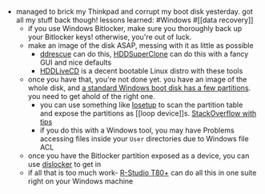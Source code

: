 - managed to brick my Thinkpad and corrupt my boot disk yesterday. got all my stuff back though! lessons learned: #Windows #[[data recovery]]
	- if you use Windows Bitlocker, make sure you thoroughly back up your Bitlocker keys! otherwise, you're out of luck.
	- make an image of the disk ASAP, messing with it as little as possible
		- [ddrescue](https://www.gnu.org/software/ddrescue/) can do this, [HDDSuperClone](https://www.hddsuperclone.com/hddsuperclone) can do this with a fancy GUI and nice defaults
		- [HDDLiveCD](https://www.hddsuperclone.com/hddlivecd) is a decent bootable Linux distro with these tools
	- once you have that, you're not done yet. you have an image of the whole disk, and [a standard Windows boot disk has a few partitions](https://learn.microsoft.com/en-us/windows-hardware/manufacture/desktop/configure-uefigpt-based-hard-drive-partitions?view=windows-11). you need to get ahold of the right one.
		- you can use something like [losetup](https://man7.org/linux/man-pages/man8/losetup.8.html) to scan the partition table and expose the partitions as [[loop device]]s. [StackOverflow with tips](https://superuser.com/a/1263401)
		- if you do this with a Windows tool, you may have Problems accessing files inside your `User` directories due to Windows file ACL
	- once you have the Bitlocker partition exposed as a device, you can use [dislocker](https://github.com/Aorimn/dislocker) to get in
	- if all that is too much work- [R-Studio T80+](https://www.r-studio.com/pro-data-recovery-and-forensic-for-small-business.html) can do all this in one suite right on your Windows machine